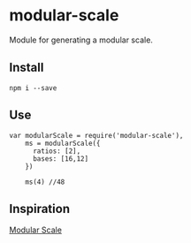 modular-scale
=============

Module for generating a modular scale.


Install
-------
`npm i --save`

Use
---
```
var modularScale = require('modular-scale'),
    ms = modularScale({
      ratios: [2],
      bases: [16,12]
    })

    ms(4) //48
```

Inspiration
-----------
[Modular Scale](http://www.modularscale.com)

